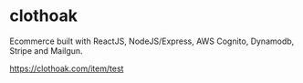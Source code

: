 # clothoak
Ecommerce built with ReactJS, NodeJS/Express, AWS Cognito, Dynamodb, Stripe and Mailgun.

https://clothoak.com/item/test
